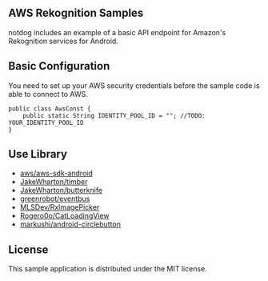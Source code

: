 ## AWS Rekognition Samples

notdog includes an example of a basic API endpoint for Amazon's Rekognition services for Android.

## Basic Configuration

You need to set up your AWS security credentials before the sample code is able to connect to AWS.

    public class AwsConst {
        public static String IDENTITY_POOL_ID = ""; //TODO: YOUR_IDENTITY_POOL_ID
    }

## Use Library

-  [aws/aws-sdk-android](https://github.com/aws/aws-sdk-android)
-  [JakeWharton/timber](https://github.com/JakeWharton/timber)
-  [JakeWharton/butterknife](https://github.com/JakeWharton/butterknife)
-  [greenrobot/eventbus](https://github.com/greenrobot/EventBus)
-  [MLSDev/RxImagePicker](https://github.com/MLSDev/RxImagePicker)
-  [Rogero0o/CatLoadingView](https://github.com/Rogero0o/CatLoadingView/tree/master/catloadinglibrary)
-  [markushi/android-circlebutton](https://github.com/markushi/android-circlebutton)

## License

This sample application is distributed under the MIT license.
